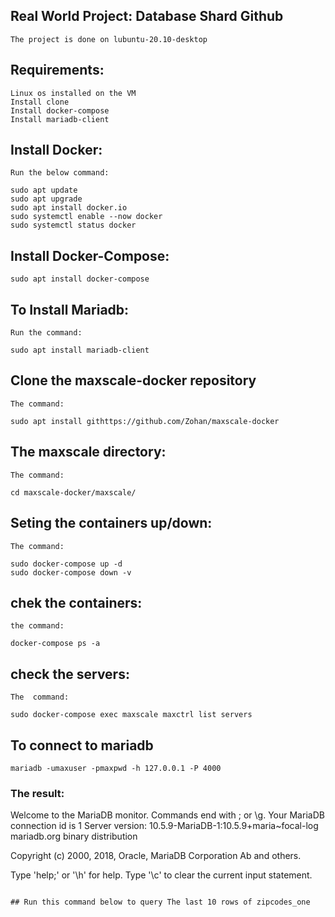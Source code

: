 ## Real World Project: Database Shard Github
```
The project is done on lubuntu-20.10-desktop
```


## Requirements:
```
Linux os installed on the VM
Install clone 
Install docker-compose
Install mariadb-client
```

## Install Docker:
```
Run the below command:

sudo apt update
sudo apt upgrade
sudo apt install docker.io
sudo systemctl enable --now docker
sudo systemctl status docker
```


## Install Docker-Compose:
```
sudo apt install docker-compose
```

 ## To Install Mariadb:
```
Run the command:

sudo apt install mariadb-client
```


## Clone the maxscale-docker repository
```
The command:

sudo apt install githttps://github.com/Zohan/maxscale-docker
```


## The maxscale directory:
```
The command:

cd maxscale-docker/maxscale/
```


## Seting the containers up/down:
```
The command:

sudo docker-compose up -d
sudo docker-compose down -v
```


## chek the containers:
```
the command:

docker-compose ps -a
```


## check the servers: 
```
The  command:

sudo docker-compose exec maxscale maxctrl list servers
```


## To connect to mariadb
```
mariadb -umaxuser -pmaxpwd -h 127.0.0.1 -P 4000
```

### The result:

Welcome to the MariaDB monitor.  Commands end with ; or \g.
Your MariaDB connection id is 1
Server version: 10.5.9-MariaDB-1:10.5.9+maria~focal-log mariadb.org binary distribution

Copyright (c) 2000, 2018, Oracle, MariaDB Corporation Ab and others.

Type 'help;' or '\h' for help. Type '\c' to clear the current input statement.
```

## Run this command below to query The last 10 rows of zipcodes_one
```
```
